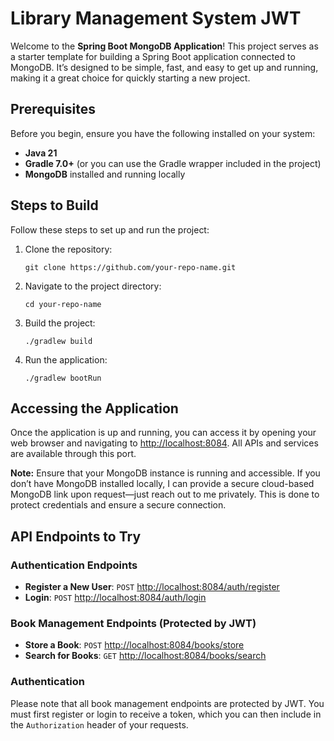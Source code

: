 <!DOCTYPE html>
<html lang="en">
<head>
    <meta charset="UTF-8">
    <meta name="viewport" content="width=device-width, initial-scale=1.0">
    <title>Library Management System</title>
</head>
<body>

<h1>Library Management System JWT</h1>

<p>Welcome to the <strong>Spring Boot MongoDB Application</strong>! This project serves as a starter template for building a Spring Boot application connected to MongoDB. It’s designed to be simple, fast, and easy to get up and running, making it a great choice for quickly starting a new project.</p>

<h2>Prerequisites</h2>
<p>Before you begin, ensure you have the following installed on your system:</p>
<ul>
    <li><strong>Java 21</strong></li>
    <li><strong>Gradle 7.0+</strong> (or you can use the Gradle wrapper included in the project)</li>
    <li><strong>MongoDB</strong> installed and running locally</li>
</ul>

<h2>Steps to Build</h2>
<p>Follow these steps to set up and run the project:</p>
<ol>
    <li>Clone the repository:
        <pre><code>git clone https://github.com/your-repo-name.git</code></pre>
    </li>
    <li>Navigate to the project directory:
        <pre><code>cd your-repo-name</code></pre>
    </li>
    <li>Build the project:
        <pre><code>./gradlew build</code></pre>
    </li>
    <li>Run the application:
        <pre><code>./gradlew bootRun</code></pre>
    </li>
</ol>

<h2>Accessing the Application</h2>
<p>Once the application is up and running, you can access it by opening your web browser and navigating to 
<a href="http://localhost:8084" target="_blank">http://localhost:8084</a>. All APIs and services are available through this port.</p>

<p><strong>Note:</strong> Ensure that your MongoDB instance is running and accessible. If you don’t have MongoDB installed locally, I can provide a secure cloud-based MongoDB link upon request—just reach out to me privately. This is done to protect credentials and ensure a secure connection.</p>

<h2>API Endpoints to Try</h2>

<h3>Authentication Endpoints</h3>
<ul>
    <li><strong>Register a New User</strong>: <code>POST</code> <a href="http://localhost:8084/auth/register" target="_blank">http://localhost:8084/auth/register</a></li>
    <li><strong>Login</strong>: <code>POST</code> <a href="http://localhost:8084/auth/login" target="_blank">http://localhost:8084/auth/login</a></li>
</ul>

<h3>Book Management Endpoints (Protected by JWT)</h3>
<ul>
    <li><strong>Store a Book</strong>: <code>POST</code> <a href="http://localhost:8084/books/store" target="_blank">http://localhost:8084/books/store</a></li>
    <li><strong>Search for Books</strong>: <code>GET</code> <a href="http://localhost:8084/books/search" target="_blank">http://localhost:8084/books/search</a></li>
</ul>

<h3>Authentication</h3>
<p>Please note that all book management endpoints are protected by JWT. You must first register or login to receive a token, which you can then include in the <code>Authorization</code> header of your requests.</p>

</body>
</html>